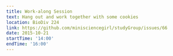 ```yaml
---
title: Work-along Session
text: Hang out and work together with some cookies
location: BioDiv 224
link: https://github.com/minisciencegirl/studyGroup/issues/66
date: 2015-10-21
startTime: '14:00'
endTime: '16:00'
---
```

